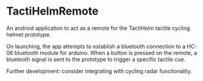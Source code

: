 # TactiHelmRemote
An android application to act as a remote for the TactiHelm tactile cycling helmet prototype. 

On launching, the app attempts to establish a bluetooth connection to a HC-06 bluetooth module for arduino. 
When a button is pressed on the remote, a bluetooth signal is sent to the prototype to trigger a specific tactile cue.

Further development: consider integrating with cycling radar functionality.


